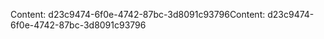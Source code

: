 <span data-ttu-id="f9ddd-101">Content: d23c9474-6f0e-4742-87bc-3d8091c93796</span><span class="sxs-lookup"><span data-stu-id="f9ddd-101">Content: d23c9474-6f0e-4742-87bc-3d8091c93796</span></span>